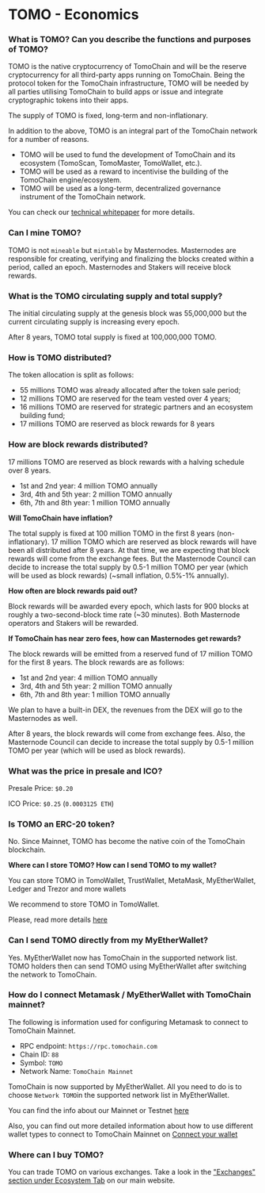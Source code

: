 # TOMO - Economics

### **What is TOMO? Can you describe the functions and purposes of TOMO?**

TOMO is the native cryptocurrency of TomoChain and will be the reserve cryptocurrency for all third-party apps running on TomoChain. Being the protocol token for the TomoChain infrastructure, TOMO will be needed by all parties utilising TomoChain to build apps or issue and integrate cryptographic tokens into their apps.

The supply of TOMO is fixed, long-term and non-inflationary.

In addition to the above, TOMO is an integral part of the TomoChain network for a number of reasons.

* TOMO will be used to fund the development of TomoChain and its ecosystem (TomoScan, TomoMaster, TomoWallet, etc.).
* TOMO will be used as a reward to incentivise the building of the TomoChain engine/ecosystem.
* TOMO will be used as a long-term, decentralized governance instrument of the TomoChain network.

You can check our [technical whitepaper](https://tomochain.com/files/technical-whitepaper-1.0.pdf) for more details.

### **Can I mine TOMO?**

TOMO is not `mineable` but `mintable` by Masternodes. Masternodes are responsible for creating, verifying and finalizing the blocks created within a period, called an epoch. Masternodes and Stakers will receive block rewards.

### **What is the TOMO circulating supply and total supply?**

The initial circulating supply at the genesis block was 55,000,000 but the current circulating supply is increasing every epoch.

After 8 years, TOMO total supply is fixed at 100,000,000 TOMO.

### **How is TOMO distributed?**

The token allocation is split as follows:

* 55 millions TOMO was already allocated after the token sale period;
* 12 millions TOMO are reserved for the team vested over 4 years;
* 16 millions TOMO are reserved for strategic partners and an ecosystem building fund;
* 17 millions TOMO are reserved as block rewards for 8 years

### **How are block rewards distributed?**

17 millions TOMO are reserved as block rewards with a halving schedule over 8 years.

* 1st and 2nd year: 4 million TOMO annually
* 3rd, 4th and 5th year: 2 million TOMO annually
* 6th, 7th and 8th year: 1 million TOMO annually

**Will TomoChain have inflation?**

The total supply is fixed at 100 million TOMO in the first 8 years (non-inflationary). 17 million TOMO which are reserved as block rewards will have been all distributed after 8 years. At that time, we are expecting that block rewards will come from the exchange fees. But the Masternode Council can decide to increase the total supply by 0.5-1 million TOMO per year (which will be used as block rewards) (\~small inflation, 0.5%-1% annually).

**How often are block rewards paid out?**

Block rewards will be awarded every epoch, which lasts for 900 blocks at roughly a two-second-block time rate (\~30 minutes). Both Masternode operators and Stakers will be rewarded.

**If TomoChain has near zero fees, how can Masternodes get rewards?**

The block rewards will be emitted from a reserved fund of 17 million TOMO for the first 8 years. The block rewards are as follows:

* 1st and 2nd year: 4 million TOMO annually
* 3rd, 4th and 5th year: 2 million TOMO annually
* 6th, 7th and 8th year: 1 million TOMO annually

We plan to have a built-in DEX, the revenues from the DEX will go to the Masternodes as well.

After 8 years, the block rewards will come from exchange fees. Also, the Masternode Council can decide to increase the total supply by 0.5-1 million TOMO per year (which will be used as block rewards).

### **What was the price in presale and ICO?**

Presale Price: `$0.20`

ICO Price: `$0.25` (`0.0003125 ETH`)

### **Is TOMO an ERC-20 token?**

No. Since Mainnet, TOMO has become the native coin of the TomoChain blockchain.

**Where can I store TOMO? How can I send TOMO to my wallet?**

You can store TOMO in TomoWallet, TrustWallet, MetaMask, MyEtherWallet, Ledger and Trezor and more wallets&#x20;

We recommend to store TOMO in TomoWallet.

Please, read more details [here](../products/tomowallet.md)

### **Can I send TOMO directly from my MyEtherWallet?**

Yes. MyEtherWallet now has TomoChain in the supported network list. TOMO holders then can send TOMO using MyEtherWallet after switching the network to TomoChain.&#x20;

### **How do I connect Metamask / MyEtherWallet with TomoChain mainnet?**

The following is information used for configuring Metamask to connect to TomoChain Mainnet.

* RPC endpoint: `https://rpc.tomochain.com`
* Chain ID: `88`
* Symbol: `TOMO`
* Network Name: `TomoChain Mainnet`

TomoChain is now supported by MyEtherWallet. All you need to do is to choose `Network TOMO`in the supported network list in MyEtherWallet.

You can find the info about our Mainnet or Testnet [here](../products/tomowallet.md)

Also, you can find out more detailed information about how to use different wallet types to connect to TomoChain Mainnet on [Connect your wallet](../../general/how-to-connect-to-tomochain-network/)

### **Where can I buy TOMO?**

You can trade TOMO on various exchanges. Take a look in the ["Exchanges" section under Ecosystem Tab](https://tomochain.com/ecosystem/) on our main website.
